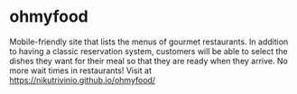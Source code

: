 # ohmyfood

Mobile-friendly site that lists the menus of gourmet restaurants. 
In addition to having a classic reservation system, customers will be able to select the dishes they want for their meal so that they are ready when they arrive. No more wait times in restaurants!
Visit at https://nikutrivinio.github.io/ohmyfood/
